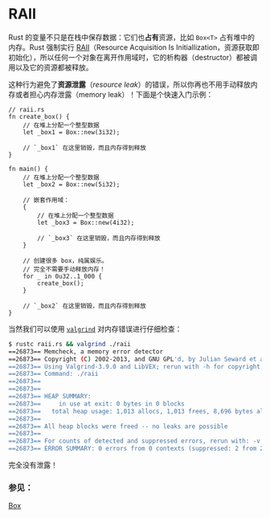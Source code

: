 # RAII

Rust 的变量不只是在栈中保存数据：它们也**占有**资源，比如 `Box<T>` 占有堆中的内存。Rust 强制实行 [RAII][raii]（Resource Acquisition Is Initiallization，资源获取即初始化），所以任何一个对象在离开作用域时，它的析构器（destructor）都被调用以及它的资源都被释放。

这种行为避免了**资源泄露**（*resource leak*）的错误，所以你再也不用手动释放内存或者担心内存泄露（memory leak）！下面是个快速入门示例：

```rust,editable
// raii.rs
fn create_box() {
    // 在堆上分配一个整型数据
    let _box1 = Box::new(3i32);

    // `_box1` 在这里销毁，而且内存得到释放
}

fn main() {
    // 在堆上分配一个整型数据    
    let _box2 = Box::new(5i32);

    // 嵌套作用域：
    {
        // 在堆上分配一个整型数据
        let _box3 = Box::new(4i32);

        // `_box3` 在这里销毁，而且内存得到释放        
    }

    // 创建很多 box，纯属娱乐。
    // 完全不需要手动释放内存！
    for _ in 0u32..1_000 {
        create_box();
    }

    // `_box2` 在这里销毁，而且内存得到释放    
}
```

当然我们可以使用 [`valgrind`][valgrind] 对内存错误进行仔细检查：

```bash
$ rustc raii.rs && valgrind ./raii
==26873== Memcheck, a memory error detector
==26873== Copyright (C) 2002-2013, and GNU GPL'd, by Julian Seward et al.
==26873== Using Valgrind-3.9.0 and LibVEX; rerun with -h for copyright info
==26873== Command: ./raii
==26873==
==26873==
==26873== HEAP SUMMARY:
==26873==     in use at exit: 0 bytes in 0 blocks
==26873==   total heap usage: 1,013 allocs, 1,013 frees, 8,696 bytes allocated
==26873==
==26873== All heap blocks were freed -- no leaks are possible
==26873==
==26873== For counts of detected and suppressed errors, rerun with: -v
==26873== ERROR SUMMARY: 0 errors from 0 contexts (suppressed: 2 from 2)
```

完全没有泄露！

### 参见：

[Box][box]

[raii]: http://en.wikipedia.org/wiki/Resource_Acquisition_Is_Initialization
[box]: ../std/box.html
[valgrind]: http://valgrind.org/info/
